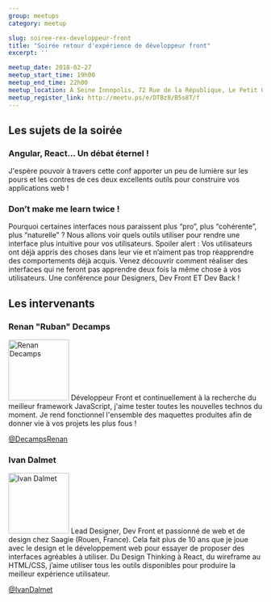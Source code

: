 ```yaml
---
group: meetups
category: meetup

slug: soiree-rex-developpeur-front
title: "Soirée retour d'expérience de développeur front"
excerpt: ''

meetup_date: 2018-02-27
meetup_start_time: 19h00
meetup_end_time: 22h00
meetup_location: À Seine Innopolis, 72 Rue de la République, Le Petit Quevilly
meetup_register_link: http://meetu.ps/e/DTBz8/B5s8T/f
---
```


## Les sujets de la soirée

### Angular, React... Un débat éternel !

J'espère pouvoir à travers cette conf apporter un peu de lumière sur les pours et les contres de ces deux excellents outils pour construire vos applications web !

### Don’t make me learn twice !

Pourquoi certaines interfaces nous paraissent plus “pro”, plus “cohérente”, plus “naturelle” ?
Nous allons voir quels outils utiliser pour rendre une interface plus intuitive pour vos utilisateurs.
Spoiler alert : Vos utilisateurs ont déjà appris des choses dans leur vie et n’aiment pas trop réapprendre des comportements déjà acquis.
Venez découvrir comment réaliser des interfaces qui ne feront pas apprendre deux fois la même chose à vos utilisateurs.
Une conférence pour Designers, Dev Front ET Dev Back !

## Les intervenants

### Renan "Ruban" Decamps

<img src="/images/meetups/speakers/renan_decamps.jpg" alt="Renan Decamps" width="120" class="alignleft" />
Développeur Front et continuellement à la recherche du meilleur framework JavaScript, j'aime tester toutes les nouvelles technos du moment. Je rend fonctionnel l'ensemble des maquettes produites afin de donner vie à vos projets les plus fous !

[@DecampsRenan](https://twitter.com/DecampsRenan)

### Ivan Dalmet

<img src="/images/meetups/speakers/orga-ivan.jpg" alt="Ivan Dalmet" width="120" class="alignleft" />
Lead Designer, Dev Front et passionné de web et de design chez Saagie (Rouen, France). Cela fait plus de 10 ans que je joue avec le design et le développement web pour essayer de proposer des interfaces agréables à utiliser. Du Design Thinking à React, du wireframe au HTML/CSS, j’aime utiliser tous les outils disponibles pour produire la meilleur expérience utilisateur.

[@IvanDalmet](https://twitter.com/IvanDalmet)
